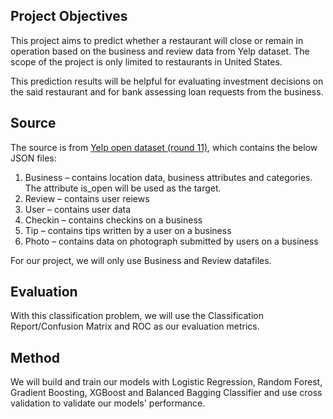 ## Project Objectives
This project aims to predict whether a restaurant will close or remain in operation based on the business and review data from Yelp dataset. The scope of the project is only limited to restaurants in United States. 

This prediction results will be helpful for evaluating investment decisions on the said restaurant and for bank assessing loan requests from the business.

## Source
The source is from [Yelp open dataset (round 11)](https://www.yelp.com/dataset/download), which contains the below JSON files:
1.	Business – contains location data, business attributes and categories.  The attribute is_open will be used as the target.
2.	Review – contains user reiews
3.	User – contains user data
4.	Checkin – contains checkins on a business
5.	Tip – contains tips written by a user on a business
6.	Photo – contains data on photograph submitted by users on a business

For our project, we will only use Business and Review datafiles.

## Evaluation 
With this classification problem, we will use the Classification Report/Confusion Matrix and ROC as our evaluation metrics.

## Method
We will build and train our models with Logistic Regression, Random Forest, Gradient Boosting, XGBoost and Balanced Bagging Classifier and use cross validation to validate our models' performance.
